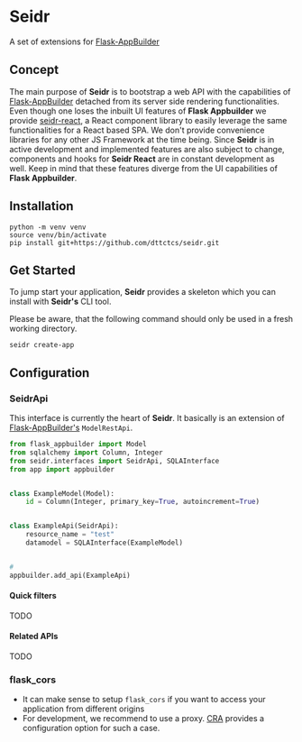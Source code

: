 # Seidr

A set of extensions for [Flask-AppBuilder](https://github.com/dpgaspar/Flask-AppBuilder)

## Concept

The main purpose of **Seidr** is to bootstrap a web API with the capabilities
of [Flask-AppBuilder](https://github.com/dpgaspar/Flask-AppBuilder) detached from its server side rendering
functionalities. Even though one loses the inbuilt UI features of **Flask Appbuilder** we
provide [seidr-react](https://github.com/dttctcs/seidr-react), a React component library to easily leverage the same
functionalities for a React based SPA. We don't provide convenience libraries for any other JS Framework at the time
being. Since **Seidr** is in active development and implemented features are also subject to change, components and
hooks for **Seidr React** are in constant development as well. Keep in mind that these features diverge from the UI
capabilities of **Flask Appbuilder**.

## Installation

```shell
python -m venv venv
source venv/bin/activate
pip install git+https://github.com/dttctcs/seidr.git
```

## Get Started

To jump start your application, **Seidr** provides a skeleton which you can install with **Seidr's** CLI tool.

Please be aware, that the following command should only be used in a fresh working directory.

```shell
seidr create-app
```

## Configuration

### SeidrApi

This interface is currently the heart of **Seidr**. It basically is an extension
of [Flask-AppBuilder's](https://github.com/dpgaspar/Flask-AppBuilder) `ModelRestApi`.

```python
from flask_appbuilder import Model
from sqlalchemy import Column, Integer
from seidr.interfaces import SeidrApi, SQLAInterface
from app import appbuilder


class ExampleModel(Model):
    id = Column(Integer, primary_key=True, autoincrement=True)


class ExampleApi(SeidrApi):
    resource_name = "test"
    datamodel = SQLAInterface(ExampleModel)


# 
appbuilder.add_api(ExampleApi)
```

#### Quick filters

TODO

#### Related APIs

TODO

### flask_cors

- It can make sense to setup `flask_cors` if you want to access your application from different origins
- For development, we recommend to use a
  proxy. [CRA](https://create-react-app.dev/docs/proxying-api-requests-in-development/)
  provides a configuration option for such a case.